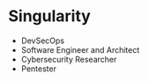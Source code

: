 # Singularity

- DevSecOps
- Software Engineer and Architect
- Cybersecurity Researcher
- Pentester
